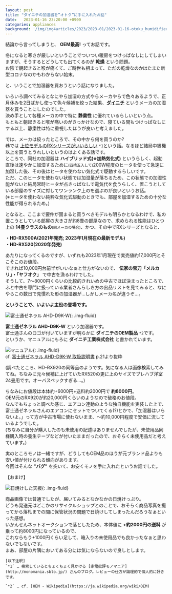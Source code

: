 ```yaml
---
layout: post
title: "ダイニチの加湿器を”オトク”に手に入れたお話"
date:   2023-01-16 23:20:00 +0900
categories: appliances
background: '/img/img4articles/2023/2023-01/2023-01-16-otoku_humidifier/DSC_3730.jpg'
---
```

結論から言ってしまうと、 **OEM最高!** ってお話です。  
  
冬になると寒さが厳しいということでついつい暖房をつけっぱなしにしてしまいますが、そうするとどうしても出てくるのが **乾燥** という問題。  
お陰で朝起きると喉が痛くて、ご時世も相まって、ただの乾燥なのかはたまた新型コロナなのかもわからない始末。  
  
と、いうことで加湿器を買おうという話になりました。  
  
いろいろ調べてみるとなにやら加湿の方式やらメーカやらで色々あるようで、正月休みを2日ばかし使って色々候補を絞った結果、**[ダイニチ](https://www.dainichi-net.co.jp/)** というメーカの加湿器を買うことにしたのでした。  
決め手として各種メーカの中で特に **静粛性** に優れているらしいという点。  
もともと朝起きると喉が痛いのがきっかけなので、寝ている間もつけっぱなしにする以上、静粛性は特に重視したほうが良いと考えました。  
  
では、メーカは絞ったところで、その中から何を買うのか?  
巷では [上位モデルのRXシリーズがいいらしい](http://monomania.sblo.jp/article/49231446.html) `*1`という話。なるほど結局中級機以上を買うとうれしいというのはよくある話です。  
ところで、同社の加湿器は **ハイブリッド式(※加熱気化式)** というらしく、起動直後は速やかに加湿するために<small>(四捨五入して)</small>200W程度のヒータを使って急速に加湿した後、その後はヒータを使わない気化式で駆動するらしいです。  
ただ、このヒータを使わない状態では加湿量が落ちるため、この状態での加湿性能がないと結局常時ヒータが点きっぱなしで電気代を食うらしく、置こうとしている部屋のサイズに対してワンランク上のを選ぶのが良いというお話。  
(※ヒータを使わない純粋な気化式駆動のときでも、部屋を加湿するための十分な性能が得られるため。)  
  
となると、ここまで要件が固まると買うべきモデルも明らかとなるわけで、私の置こうとしている部屋の大きさが約8畳の部屋なので、求められる性能はひとつ上の **14畳クラスのもの**<small>(同メーカの場合)</small>、かつ、その中でRXシリーズとなると、  
  
**・HD-RX500A(2021年発売; 2023年1月現在の最新モデル)**  
**・HD-RX520(2020年発売)**  
  
あたりになってくるのですが、いずれも2023年1月現在で実売値約17,000円とそこそこのお値段。  
できれば10,000円台前半がいいなぁと仕方がないので、 **伝家の宝刀「メルカリ」・「ヤフオク」** で中古を漁るわけでした。  
そうして、7～8000円くらいの比較的きれいめの中古でほぼ決まったところで、ふと中古を専門に扱っている業者さんらしき方の出品リストを見てみると、なにやらこの数日で見慣れた形の加湿器が…しかしメーカ名が違うぞ…。  
  
**ということで、いよいよ主役の登場です。**  
  
![富士通ゼネラル AHD-D9K-W](\img\img4articles\2023\2023-01\2023-01-16-otoku_humidifier\DSC_3738.jpg){: .img-fluid}  
  
**富士通ゼネラル AHD-D9K-W** という加湿器です。  
富士通さんのロゴが付いていますが明らかに **ダイニチのOEM製品** `*2`です。  
というか、マニュアルにもろに **ダイニチ工業株式会社** と書かれています。  
  
![マニュアル](\img\img4articles\2023\2023-01\2023-01-16-otoku_humidifier\manual_dainichi.png){: .img-fluid}  
cf. [富士通ゼネラル AHD-D9K-W 取扱説明書](https://www.fujitsu-general.com/jp/support/downloads/data/ah/manual/ope-20-8110191915000-05-ahd-d9k-w.pdf) p.21より抜粋  
  
(調べたところ、HD-RX920の同等品のようです。気になる人は画像検索してみてね。ちなみに元々候補に上げていたRX520の更に上のサイズでプレハブ洋室24畳用です。オーバスペックすぎる…。)  
  
ちなみにお値段は本体約+6000円+送料約2000円で **約8000円**。  
OEM元のRX920が約20,000円くらいのようなので破格のお値段。  
なんでもちょっと調べた感じ、エアコン連動のような独自機能を実装した上で、富士通ゼネラルさんのエアコンにセットでついてくる(?)とかで、「加湿器はいらないよ。」って方が中古市場に使わないまま、～約10,000円程度で安価に流しているようでした。  
(ちなみに自分が購入したのも未使用の記述はありませんでしたが、未使用品同様購入時の養生テープなどが付いたままだったので、おそらく未使用品だと考えています。)  
  
実のところモノは一緒ですが、どうしてもOEM品のほうが元ブランド品よりも安い値が付けられる傾向があります。  
今回はそんな **"バグ"** を突いて、お安くモノを手に入れたというお話でした。  
  
【おまけ】  
  
![日焼けした天板](\img\img4articles\2023\2023-01\2023-01-16-otoku_humidifier\DSC_3732.jpg){: .img-fluid}  
  
商品画像では普通でしたが、届いてみるとなかなかの日焼けっぷり。  
どうも発送元はどこかのリサイクルショップとのことで、おそらく商品写真を撮ってから落札までの間に保管状況の問題で日焼けしてしまったんだろうなぁといった感想。  
いかんせんネットオークションで落としたため、本体値に **+約2000円の送料** が乗って約8000円になっているので、  
これならもう+1000円くらい足して、箱入りの未使用品でも良かったなぁと思わないでもないです。  
まあ、部屋の片隅においてある分には気にならないので良しとします。  
  
~~~~~~~~~~  
[以下注釈]  
`*1` … 検索しているとちょくちょく見かける [家電批評モノマニア](http://monomania.sblo.jp/) さんのブログ。レビューの仕方が論理的で個人的に好きです。  
  
`*2` … cf. [OEM - Wikipedia](https://ja.wikipedia.org/wiki/OEM)